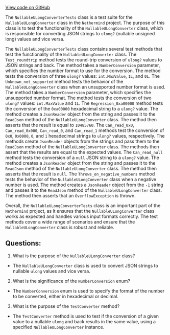 [View code on GitHub](https://github.com/NethermindEth/nethermind/src/Nethermind/Nethermind.Core.Test/Json/NullableUlongConverterTests.cs)

The `NullableULongConverterTests` class is a test suite for the `NullableULongConverter` class in the `Nethermind` project. The purpose of this class is to test the functionality of the `NullableULongConverter` class, which is responsible for converting JSON strings to `ulong?` (nullable unsigned long) values and vice versa. 

The `NullableULongConverterTests` class contains several test methods that test the functionality of the `NullableULongConverter` class. The `Test_roundtrip` method tests the round-trip conversion of `ulong?` values to JSON strings and back. The method takes a `NumberConversion` parameter, which specifies the number format to use for the conversion. The method tests the conversion of three `ulong?` values: `int.MaxValue`, `1L`, and `0L`. The `Unknown_not_supported` method tests the behavior of the `NullableULongConverter` class when an unsupported number format is used. The method takes a `NumberConversion` parameter, which specifies the unsupported number format. The method tests the conversion of two `ulong?` values: `int.MaxValue` and `1L`. The `Regression_0xa00000` method tests the conversion of the `0xa00000` hexadecimal string to a `ulong?` value. The method creates a `JsonReader` object from the string and passes it to the `ReadJson` method of the `NullableULongConverter` class. The method then asserts that the result is equal to `10485760`. The `Can_read_0x0`, `Can_read_0x000`, `Can_read_0`, and `Can_read_1` methods test the conversion of `0x0`, `0x0000`, `0`, and `1` hexadecimal strings to `ulong?` values, respectively. The methods create `JsonReader` objects from the strings and pass them to the `ReadJson` method of the `NullableULongConverter` class. The methods then assert that the results are equal to the expected values. The `Can_read_null` method tests the conversion of a `null` JSON string to a `ulong?` value. The method creates a `JsonReader` object from the string and passes it to the `ReadJson` method of the `NullableULongConverter` class. The method then asserts that the result is `null`. The `Throws_on_negative_numbers` method tests the behavior of the `NullableULongConverter` class when a negative number is used. The method creates a `JsonReader` object from the `-1` string and passes it to the `ReadJson` method of the `NullableULongConverter` class. The method then asserts that an `OverflowException` is thrown.

Overall, the `NullableULongConverterTests` class is an important part of the `Nethermind` project, as it ensures that the `NullableULongConverter` class works as expected and handles various input formats correctly. The test methods cover a wide range of scenarios and ensure that the `NullableULongConverter` class is robust and reliable.
## Questions: 
 1. What is the purpose of the `NullableULongConverter` class?
- The `NullableULongConverter` class is used to convert JSON strings to nullable `ulong` values and vice versa.

2. What is the significance of the `NumberConversion` enum?
- The `NumberConversion` enum is used to specify the format of the number to be converted, either in hexadecimal or decimal.

3. What is the purpose of the `TestConverter` method?
- The `TestConverter` method is used to test if the conversion of a given value to a nullable `ulong` and back results in the same value, using a specified `NullableULongConverter` instance.